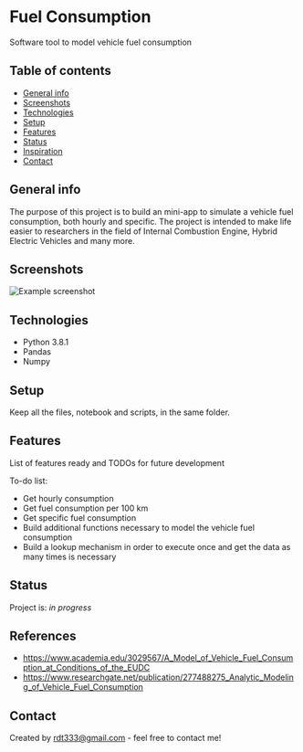 # Fuel Consumption
Software tool to model vehicle fuel consumption

## Table of contents
* [General info](#general-info)
* [Screenshots](#screenshots)
* [Technologies](#technologies)
* [Setup](#setup)
* [Features](#features)
* [Status](#status)
* [Inspiration](#inspiration)
* [Contact](#contact)

## General info
The purpose of this project is to build an mini-app to simulate a vehicle fuel consumption, both hourly and specific. The project is intended to make 
life easier to researchers in the field of Internal Combustion Engine, Hybrid Electric Vehicles and many more.


## Screenshots
![Example screenshot](.vehicle.jpg)

## Technologies
* Python 3.8.1
* Pandas
* Numpy

## Setup
Keep all the files, notebook and scripts, in the same folder.

## Features
List of features ready and TODOs for future development

To-do list:
* Get hourly consumption
* Get fuel consumption per 100 km
* Get specific fuel consumption
* Build additional functions necessary to model the vehicle fuel consumption
* Build a lookup mechanism in order to execute once and get the data as many times is necessary

## Status
Project is: _in progress_

## References
* https://www.academia.edu/3029567/A_Model_of_Vehicle_Fuel_Consumption_at_Conditions_of_the_EUDC
* https://www.researchgate.net/publication/277488275_Analytic_Modeling_of_Vehicle_Fuel_Consumption

## Contact
Created by rdt333@gmail.com - feel free to contact me!
